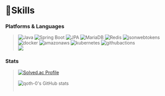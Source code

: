 
# 💪Skills
### Platforms & Languages
>  ![Java](https://img.shields.io/badge/Java-007396.svg?&style=for-the-badge&logo=Java&logoColor=white)
>  ![Spring Boot](https://img.shields.io/badge/SpringBoot-6DB33F.svg?&style=for-the-badge&logo=SpringBoot&logoColor=white)
>  ![JPA](https://img.shields.io/badge/JPA-6DB33F.svg?&style=for-the-badge&logo=JPA&logoColor=white)
>  ![MariaDB](https://img.shields.io/badge/MariaDB-003545.svg?&style=for-the-badge&logo=MariaDB&logoColor=white)
>  ![Redis](https://img.shields.io/badge/redis-DC382D.svg?&style=for-the-badge&logo=redis&logoColor=white)
>  ![jsonwebtokens](https://img.shields.io/badge/JWT-000000.svg?&style=for-the-badge&logo=jsonwebtokens&logoColor=white)
>  ![docker](https://img.shields.io/badge/docker-2496ED.svg?&style=for-the-badge&logo=docker&logoColor=white)
>  ![amazonaws](https://img.shields.io/badge/aws-232F3E.svg?&style=for-the-badge&logo=amazonaws&logoColor=white)
>  ![kubernetes](https://img.shields.io/badge/kubernetes-326CE5.svg?&style=for-the-badge&logo=kubernetes&logoColor=white)
>  ![githubactions](https://img.shields.io/badge/githubactions-2088FF.svg?&style=for-the-badge&logo=githubactions&logoColor=white)<br>
> ![](https://github-profile-summary-cards.vercel.app/api/cards/repos-per-language?username=qoth-0&theme=radical)

### Stats
> [![Solved.ac Profile](http://mazassumnida.wtf/api/v2/generate_badge?boj=bny1324)](https://solved.ac/bny1324/)<br><br>
> ![qoth-0's GitHub stats](https://github-readme-stats.vercel.app/api?username=qoth-0&count_private=true&show_icons=true&theme=radical) <br><br>


<!-- ![](https://github-profile-summary-cards.vercel.app/api/cards/profile-details?username=qoth-0&theme=github)-->

<!--![](https://github-profile-summary-cards.vercel.app/api/cards/most-commit-language?username=qoth-0&theme=github)-->

<!-- 
**qoth-0/qoth-0** is a ✨ _special_ ✨ repository because its `README.md` (this file) appears on your GitHub profile.

Here are some ideas to get you started:

- 🔭 I’m currently working on ...
- 🌱 I’m currently learning ...
- 👯 I’m looking to collaborate on ...
- 🤔 I’m looking for help with ...
- 💬 Ask me about ...
- 📫 How to reach me: ...
- 😄 Pronouns: ...
- ⚡ Fun fact: ... -->

